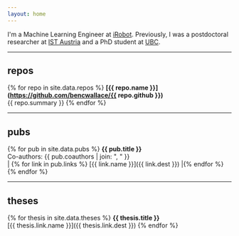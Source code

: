 ```yaml
---
layout: home
---
```


I'm a Machine Learning Engineer at [iRobot](https://www.irobot.com/). Previously, I was a postdoctoral researcher at [IST Austria](https://ist.ac.at/en/) and a PhD student at [UBC](http://www.math.ubc.ca/).

***

## repos

{% for repo in site.data.repos %}
**[{{ repo.name }}](https://github.com/bencwallace/{{ repo.github }})**  
{{ repo.summary }}
{% endfor %}

***

## pubs

{% for pub in site.data.pubs %}
**{{ pub.title }}**  
Co-authors: {{ pub.coauthors | join: ", " }}  
| {% for link in pub.links %} [{{ link.name }}]({{ link.dest }}) |{% endfor %}
{% endfor %}

***

## theses

{% for thesis in site.data.theses %}
**{{ thesis.title }}**  
[{{ thesis.link.name }}]({{ thesis.link.dest }})
{% endfor %}
